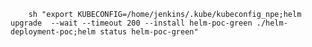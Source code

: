         sh "export KUBECONFIG=/home/jenkins/.kube/kubeconfig_npe;helm upgrade  --wait --timeout 200 --install helm-poc-green ./helm-deployment-poc;helm status helm-poc-green"